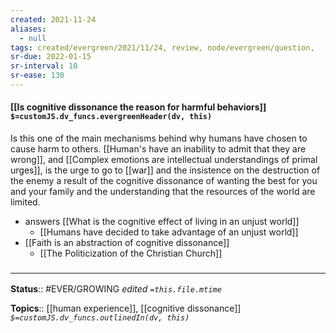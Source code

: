 ```yaml
---
created: 2021-11-24 
aliases:
  - null
tags: created/evergreen/2021/11/24, review, node/evergreen/question, 
sr-due: 2022-01-15
sr-interval: 10
sr-ease: 130
---
```


#### [[Is cognitive dissonance the reason for harmful behaviors]] `$=customJS.dv_funcs.evergreenHeader(dv, this)`

Is this one of the main mechanisms behind why humans have chosen to cause harm to others. [[Human's have an inability to admit that they are wrong]], and [[Complex emotions are intellectual understandings of primal urges]], is the urge to go to [[war]] and the insistence on the destruction of the enemy a result of the cognitive dissonance of wanting the best for you and your family and the understanding that the resources of the world are limited.

- answers [[What is the cognitive effect of living in an unjust world]]
	- [[Humans have decided to take advantage of an unjust world]]
- [[Faith is an abstraction of cognitive dissonance]]
	- [[The Politicization of the Christian Church]]

### <hr class="footnote"/>

**Status**:: #EVER/GROWING 
*edited `=this.file.mtime`*

**Topics**:: [[human experience]], [[cognitive dissonance]]
*`$=customJS.dv_funcs.outlinedIn(dv, this)`*
